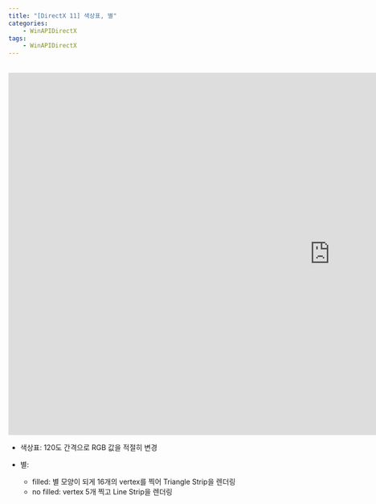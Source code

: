 ```yaml
---
title: "[DirectX 11] 색상표, 별"
categories:
    - WinAPIDirectX
tags:
    - WinAPIDirectX
---
```


<br>

<iframe width="1280" height="720" src="https://www.youtube.com/embed/ZDYazK5xoME" title="YouTube video player" frameborder="0" allow="accelerometer; autoplay; clipboard-write; encrypted-media; gyroscope; picture-in-picture" allowfullscreen></iframe>


<br>

- 색상표: 120도 간격으로 RGB 값을 적절히 변경

- 별: 
    - filled: 별 모양이 되게 16개의 vertex를 찍어 Triangle Strip을 렌더링
    - no filled: vertex 5개 찍고 Line Strip을 렌더링